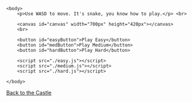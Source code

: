 <html>    
    <style>
        canvas {
            background-color: black;
            border: 4px double white;
        }
    </style>

    <body>
        <p>Use WASD to move. It's snake, you know how to play.</p> <br>
        
        <canvas id="canvas" width="700px" height="420px"></canvas>
        <br>

        <button id="easyButton">Play Easy</button>
        <button id="medButton">Play Medium</button>
        <button id="hardButton">Play Hard</button>
        
        <script src="./easy.js"></script>
        <script src="./medium.js"></script>
        <script src="./hard.js"></script>
        
    </body>
</html>

[Back to the Castle](https://whcampbell.github.io/Ivys-Castle/)
